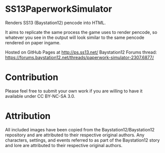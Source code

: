 # SS13PaperworkSimulator
Renders SS13 (Baystation12) pencode into HTML.

It aims to replicate the same process the game uses to render pencode, so whatever you see in the output will look similar to the same pencode rendered on paper ingame.

Hosted on GitHub Pages at http://ps.ss13.net/
Baystation12 Forums thread: https://forums.baystation12.net/threads/paperwork-simulator-2307.6877/

# Contribution
Please feel free to submit your own work if you are willing to have it available under CC BY-NC-SA 3.0.

# Attribution
All included images have been copied from the Baystation12/Baystation12 repository and are attributed to their respective original authors. Any characters, settings, and events referred to as part of the Baystation12 story and lore are attributed to their respective original authors.
